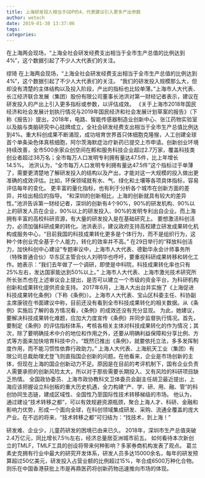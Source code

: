 ```yaml
---
title: 上海研发投入相当于GDP的4，代表建议引入更多产出参数
author: wetech
date: 2019-01-30 13:37:06
tags: 
categories: 
---
```

在上海两会现场，“上海全社会研发经费支出相当于全市生产总值的比例达到4%”，这个数据引起了不少人大代表们的关注。
<!-- more -->
缪琦
在上海两会现场，“上海全社会研发经费支出相当于全市生产总值的比例达到4%”，这个数据引起了不少人大代表们的关注。
“我们的研发投入规模那么大，但却没有清楚的主体结构以及投入阶段，产出的指标也比较单薄。”上海市人大代表、长江经济联合发展（集团）股份有限公司董事长池洪对第一财经记者表示，建议在研发投入的产出上引入更多指标或参数，以评估成效。
《关于上海市2018年国民经济和社会发展计划执行情况与2019年国民经济和社会发展计划草案的报告》（下称《报告》）提出，2018年，电路、智能传感器制造业创新中心、张江药物实验室以及脑与类脑研究中心挂牌成立，全社会研发经费支出相当于全市生产总值比例达到4%。重大科创成果不断涌现，成功培育世界首只体细胞克隆猴，人工创建全球首个单条染色体真核细胞，阿尔茨海默症治疗新药已提交上市申请。创新创业环境持续改善，全市500余家众创空间在孵和服务科技企业超过2.7万家，覆盖科技类创业者超过38万名；全市每万人口发明专利拥有量达47.5件，比上年增长14.5%。
池洪认为，“全市每万人口发明专利拥有量达47.5件”这个指标过于单薄了，需要更清楚地了解研发投入的结构以及产出，才能对这一大规模的投入做出更准确的成效评估。比如，环保领域就有水、气、绿化和土壤等各项具体指标，容易评估每年的变化。
更丰富的量化指标，也有利于分析各个城市在创新方面的差异，并给出相应的指导。
“和深圳的创新相比，上海的创新就具有较大的差异性。”池洪告诉第一财经记者，深圳的创新有4个90%，90%的研发机构、90%以上的研发人员在企业，90%以上的研发投入、90%的发明专利出自企业。而上海拥有丰富的高校科研资源，有大量的研发投入是在基础研究上。
要想激活科创活力，必须加强科研成果的转化。池洪表示，建议政府支持高校建立研发成果转化机构或服务中心，“目前我国的科技成果转化更多是个体行为，而不是组织行为，这种个体创业完全基于个人能力，转化的效率并不高。”
在29日举行的“释放科创活力，加快科创中心建设”专题审议中，上海市人大代表、德勤华永会计师事务所（特殊普通合伙）华东区主管合伙人刘明华也呼吁，要重视科研成果转移和转化工作。她表示：“我们去年做了一个调研，即使是中科院，科技成果转化率也只有25%左右，发达国家能达到50%以上。”
上海市人大代表、上海市激光技术研究所所长张杰也在上述审议会上提出，是否可以建立一个市级的资金平台，为科研机构创新和成果转化提供资金支持。
2017年6月，上海人大出台并实施了《上海促进科技成果转化条例》（下称《条例》）。上海市人大代表、宝山区科委主任、科协副主席康锐在书面建议中称，目前还没有看到全市科技成果转化的相关数据。从《条例》实施后了解的各方情况看，《条例》的成效还没有充分显现。
为此，她建议，要解决科技成果转化难题，应加大力度宣传《条例》并同步监督执行情况。首先，要制定《条例》的评估指标体系，考核各相关主体对科技成果转化的作为情况；其次，除了要明确技术中介的地位和作用之外，还要从明确利益保障和分享比例、方式等方面来加快培育科技中介。“既然已推出《条例》，就要依托立法，多多发挥制度作用，而不能习惯性依靠行政助力。”
上海人大代表、上海航天工业（集团）有限公司总裁助理尤登飞则直指国企创新的问题。在他看来，企业是市场创新的主体，但现在上海的国企创新动力不足。原因是在目前的考评机制下，国有企业负责人需要承担的创新风险太大，所以对于那些需要长期投入、又有风险的科研项目缺乏热情。
全国政协委员、上海市政协教科文卫体委员会副主任胡卫最近提出，上海应该把握设立科创板的重大历史机遇，全力构建“产、学、研、用、融、管”的科创协同生态链，建成区域性、全国性乃至国际性技术转移梯级的市场。
他认为，通过建设“技术转移之都”，可以有效规避资源瓶颈，聚合上海人才、科研、金融和影响力优势，形成一个面向全球，在科创领域集成研发、采购、流通全覆盖的庞大产业。在不远的将来，“技术转移之都”可归结为：“找技术，到上海！”
 
 
研发难、企业少，儿童药研发的困境已由来已久。
2018年，深圳市生产总值突破2.4万亿元，同比增长7.5％左右，经济总量居亚洲城市前五。
如何看待本次新创立的TMLF，TMLF工具的创设将带来何种影响？多家券商机构发表了观点。
葛兰素史克拥有行业中最大的研究开发体系，研发人员多达15000余名，每年的研发预算超过50亿美元，研发投入占营业额的比例超过15%，年合成6500万种化合物。
则乐在中国香港获批上市是再鼎医药将创新药物迅速推向市场的体现。
